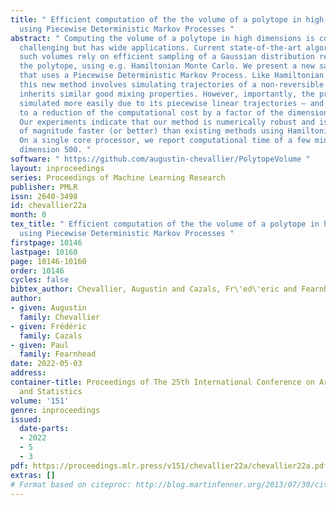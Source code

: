 ```yaml
---
title: " Efficient computation of the the volume of a polytope in high-dimensions
  using Piecewise Deterministic Markov Processes "
abstract: " Computing the volume of a polytope in high dimensions is computationally
  challenging but has wide applications. Current state-of-the-art algorithms to compute
  such volumes rely on efficient sampling of a Gaussian distribution restricted to
  the polytope, using e.g. Hamiltonian Monte Carlo. We present a new sampling strategy
  that uses a Piecewise Deterministic Markov Process. Like Hamiltonian Monte Carlo,
  this new method involves simulating trajectories of a non-reversible process and
  inherits similar good mixing properties. However, importantly, the process can be
  simulated more easily due to its piecewise linear trajectories – and this leads
  to a reduction of the computational cost by a factor of the dimension of the space.
  Our experiments indicate that our method is numerically robust and is one order
  of magnitude faster (or better) than existing methods using Hamiltonian Monte Carlo.
  On a single core processor, we report computational time of a few minutes up to
  dimension 500. "
software: " https://github.com/augustin-chevallier/PolytopeVolume "
layout: inproceedings
series: Proceedings of Machine Learning Research
publisher: PMLR
issn: 2640-3498
id: chevallier22a
month: 0
tex_title: " Efficient computation of the the volume of a polytope in high-dimensions
  using Piecewise Deterministic Markov Processes "
firstpage: 10146
lastpage: 10160
page: 10146-10160
order: 10146
cycles: false
bibtex_author: Chevallier, Augustin and Cazals, Fr\'ed\'eric and Fearnhead, Paul
author:
- given: Augustin
  family: Chevallier
- given: Frédéric
  family: Cazals
- given: Paul
  family: Fearnhead
date: 2022-05-03
address:
container-title: Proceedings of The 25th International Conference on Artificial Intelligence
  and Statistics
volume: '151'
genre: inproceedings
issued:
  date-parts:
  - 2022
  - 5
  - 3
pdf: https://proceedings.mlr.press/v151/chevallier22a/chevallier22a.pdf
extras: []
# Format based on citeproc: http://blog.martinfenner.org/2013/07/30/citeproc-yaml-for-bibliographies/
---
```

